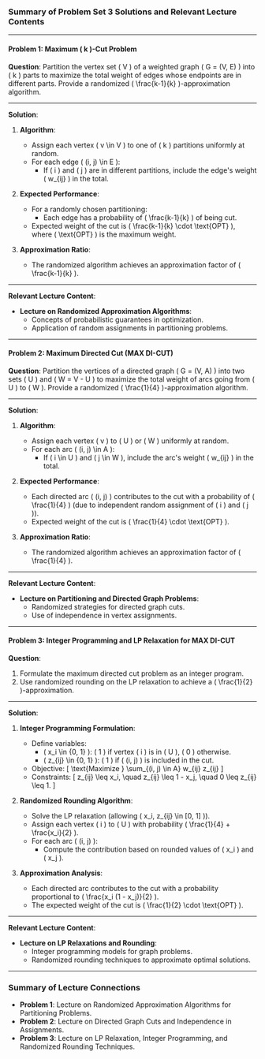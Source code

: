 ### Summary of Problem Set 3 Solutions and Relevant Lecture Contents

---

#### **Problem 1: Maximum \( k \)-Cut Problem**

**Question**: 
Partition the vertex set \( V \) of a weighted graph \( G = (V, E) \) into \( k \) parts to maximize the total weight of edges whose endpoints are in different parts. Provide a randomized \( \frac{k-1}{k} \)-approximation algorithm.

---

**Solution**:
1. **Algorithm**:
   - Assign each vertex \( v \in V \) to one of \( k \) partitions uniformly at random.
   - For each edge \( (i, j) \in E \):
     - If \( i \) and \( j \) are in different partitions, include the edge's weight \( w_{ij} \) in the total.

2. **Expected Performance**:
   - For a randomly chosen partitioning:
     - Each edge has a probability of \( \frac{k-1}{k} \) of being cut.
   - Expected weight of the cut is \( \frac{k-1}{k} \cdot \text{OPT} \), where \( \text{OPT} \) is the maximum weight.

3. **Approximation Ratio**:
   - The randomized algorithm achieves an approximation factor of \( \frac{k-1}{k} \).

---

**Relevant Lecture Content**:
- **Lecture on Randomized Approximation Algorithms**:
  - Concepts of probabilistic guarantees in optimization.
  - Application of random assignments in partitioning problems.

---

#### **Problem 2: Maximum Directed Cut (MAX DI-CUT)**

**Question**:
Partition the vertices of a directed graph \( G = (V, A) \) into two sets \( U \) and \( W = V - U \) to maximize the total weight of arcs going from \( U \) to \( W \). Provide a randomized \( \frac{1}{4} \)-approximation algorithm.

---

**Solution**:
1. **Algorithm**:
   - Assign each vertex \( v \) to \( U \) or \( W \) uniformly at random.
   - For each arc \( (i, j) \in A \):
     - If \( i \in U \) and \( j \in W \), include the arc's weight \( w_{ij} \) in the total.

2. **Expected Performance**:
   - Each directed arc \( (i, j) \) contributes to the cut with a probability of \( \frac{1}{4} \) (due to independent random assignment of \( i \) and \( j \)).
   - Expected weight of the cut is \( \frac{1}{4} \cdot \text{OPT} \).

3. **Approximation Ratio**:
   - The randomized algorithm achieves an approximation factor of \( \frac{1}{4} \).

---

**Relevant Lecture Content**:
- **Lecture on Partitioning and Directed Graph Problems**:
  - Randomized strategies for directed graph cuts.
  - Use of independence in vertex assignments.

---

#### **Problem 3: Integer Programming and LP Relaxation for MAX DI-CUT**

**Question**:
1. Formulate the maximum directed cut problem as an integer program.
2. Use randomized rounding on the LP relaxation to achieve a \( \frac{1}{2} \)-approximation.

---

**Solution**:
1. **Integer Programming Formulation**:
   - Define variables:
     - \( x_i \in \{0, 1\} \): \( 1 \) if vertex \( i \) is in \( U \), \( 0 \) otherwise.
     - \( z_{ij} \in \{0, 1\} \): \( 1 \) if \( (i, j) \) is included in the cut.
   - Objective:
     \[
     \text{Maximize } \sum_{(i, j) \in A} w_{ij} z_{ij}
     \]
   - Constraints:
     \[
     z_{ij} \leq x_i, \quad z_{ij} \leq 1 - x_j, \quad 0 \leq z_{ij} \leq 1.
     \]

2. **Randomized Rounding Algorithm**:
   - Solve the LP relaxation (allowing \( x_i, z_{ij} \in [0, 1] \)).
   - Assign each vertex \( i \) to \( U \) with probability \( \frac{1}{4} + \frac{x_i}{2} \).
   - For each arc \( (i, j) \):
     - Compute the contribution based on rounded values of \( x_i \) and \( x_j \).

3. **Approximation Analysis**:
   - Each directed arc contributes to the cut with a probability proportional to \( \frac{x_i (1 - x_j)}{2} \).
   - The expected weight of the cut is \( \frac{1}{2} \cdot \text{OPT} \).

---

**Relevant Lecture Content**:
- **Lecture on LP Relaxations and Rounding**:
  - Integer programming models for graph problems.
  - Randomized rounding techniques to approximate optimal solutions.

---

### Summary of Lecture Connections
- **Problem 1**: Lecture on Randomized Approximation Algorithms for Partitioning Problems.
- **Problem 2**: Lecture on Directed Graph Cuts and Independence in Assignments.
- **Problem 3**: Lecture on LP Relaxation, Integer Programming, and Randomized Rounding Techniques.
